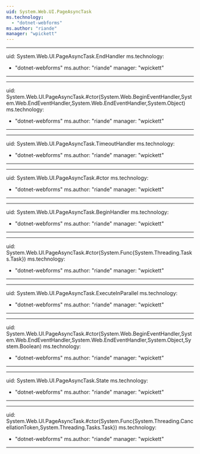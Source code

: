 ```yaml
---
uid: System.Web.UI.PageAsyncTask
ms.technology: 
  - "dotnet-webforms"
ms.author: "riande"
manager: "wpickett"
---
```


---
uid: System.Web.UI.PageAsyncTask.EndHandler
ms.technology: 
  - "dotnet-webforms"
ms.author: "riande"
manager: "wpickett"
---

---
uid: System.Web.UI.PageAsyncTask.#ctor(System.Web.BeginEventHandler,System.Web.EndEventHandler,System.Web.EndEventHandler,System.Object)
ms.technology: 
  - "dotnet-webforms"
ms.author: "riande"
manager: "wpickett"
---

---
uid: System.Web.UI.PageAsyncTask.TimeoutHandler
ms.technology: 
  - "dotnet-webforms"
ms.author: "riande"
manager: "wpickett"
---

---
uid: System.Web.UI.PageAsyncTask.#ctor
ms.technology: 
  - "dotnet-webforms"
ms.author: "riande"
manager: "wpickett"
---

---
uid: System.Web.UI.PageAsyncTask.BeginHandler
ms.technology: 
  - "dotnet-webforms"
ms.author: "riande"
manager: "wpickett"
---

---
uid: System.Web.UI.PageAsyncTask.#ctor(System.Func{System.Threading.Tasks.Task})
ms.technology: 
  - "dotnet-webforms"
ms.author: "riande"
manager: "wpickett"
---

---
uid: System.Web.UI.PageAsyncTask.ExecuteInParallel
ms.technology: 
  - "dotnet-webforms"
ms.author: "riande"
manager: "wpickett"
---

---
uid: System.Web.UI.PageAsyncTask.#ctor(System.Web.BeginEventHandler,System.Web.EndEventHandler,System.Web.EndEventHandler,System.Object,System.Boolean)
ms.technology: 
  - "dotnet-webforms"
ms.author: "riande"
manager: "wpickett"
---

---
uid: System.Web.UI.PageAsyncTask.State
ms.technology: 
  - "dotnet-webforms"
ms.author: "riande"
manager: "wpickett"
---

---
uid: System.Web.UI.PageAsyncTask.#ctor(System.Func{System.Threading.CancellationToken,System.Threading.Tasks.Task})
ms.technology: 
  - "dotnet-webforms"
ms.author: "riande"
manager: "wpickett"
---
